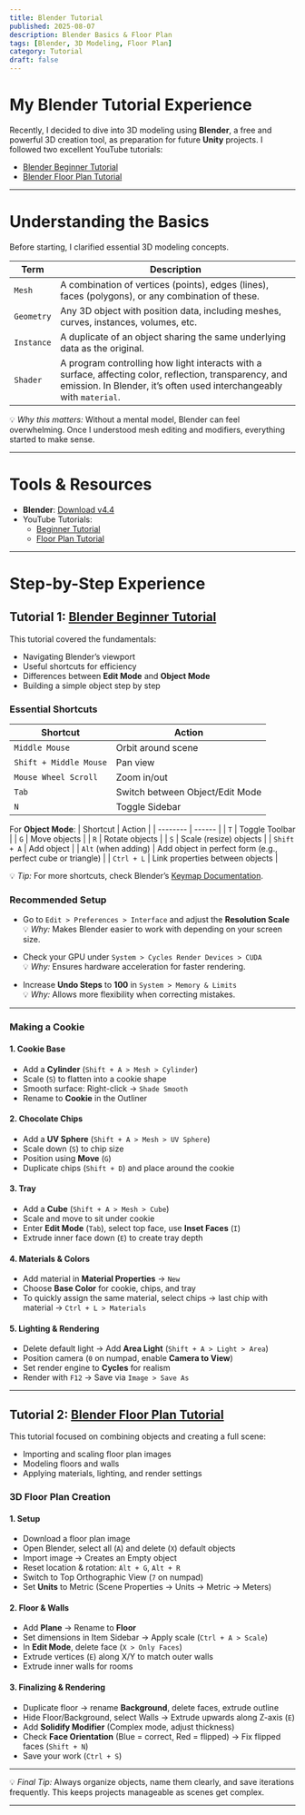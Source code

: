 ```yaml
---
title: Blender Tutorial
published: 2025-08-07
description: Blender Basics & Floor Plan
tags: [Blender, 3D Modeling, Floor Plan]
category: Tutorial
draft: false 
---
```


# My Blender Tutorial Experience
Recently, I decided to dive into 3D modeling using **Blender**, a free and powerful 3D creation tool, as preparation for future **Unity** projects. I followed two excellent YouTube tutorials:  

- [Blender Beginner Tutorial](https://www.youtube.com/watch?v=Ci3Has4L5W4)  
- [Blender Floor Plan Tutorial](https://www.youtube.com/watch?v=94kAIpRnhcY)  

---

# Understanding the Basics
Before starting, I clarified essential 3D modeling concepts.  

| Term       | Description |
| ---------- | ----------- |
| `Mesh`     | A combination of vertices (points), edges (lines), faces (polygons), or any combination of these. |
| `Geometry` | Any 3D object with position data, including meshes, curves, instances, volumes, etc. |
| `Instance` | A duplicate of an object sharing the same underlying data as the original. |
| `Shader`   | A program controlling how light interacts with a surface, affecting color, reflection, transparency, and emission. In Blender, it’s often used interchangeably with `material`. |

💡 *Why this matters:* Without a mental model, Blender can feel overwhelming. Once I understood mesh editing and modifiers, everything started to make sense.

---

# Tools & Resources
- **Blender**: [Download v4.4](https://www.blender.org/download/releases/4-4/)  
- YouTube Tutorials:  
    - [Beginner Tutorial](https://www.youtube.com/watch?v=Ci3Has4L5W4)  
    - [Floor Plan Tutorial](https://www.youtube.com/watch?v=94kAIpRnhcY)  

---

# Step-by-Step Experience

## Tutorial 1: [Blender Beginner Tutorial](https://www.youtube.com/watch?v=Ci3Has4L5W4)
This tutorial covered the fundamentals:  
- Navigating Blender’s viewport  
- Useful shortcuts for efficiency  
- Differences between **Edit Mode** and **Object Mode**  
- Building a simple object step by step  

### Essential Shortcuts
| Shortcut | Action |
| -------- | ------ |
| `Middle Mouse` | Orbit around scene |
| `Shift + Middle Mouse` | Pan view |
| `Mouse Wheel Scroll` | Zoom in/out |
| `Tab` | Switch between Object/Edit Mode |
| `N` | Toggle Sidebar |

For **Object Mode**:
| Shortcut | Action |
| -------- | ------ |
| `T` | Toggle Toolbar |
| `G` | Move objects |
| `R` | Rotate objects |
| `S` | Scale (resize) objects |
| `Shift + A` | Add object |
| `Alt` (when adding) | Add object in perfect form (e.g., perfect cube or triangle) |
| `Ctrl + L` | Link properties between objects |

💡 *Tip:* For more shortcuts, check Blender’s [Keymap Documentation](https://docs.blender.org/manual/en/latest/interface/keymap/introduction.html).

### Recommended Setup
- Go to `Edit > Preferences > Interface` and adjust the **Resolution Scale**  
💡 *Why:* Makes Blender easier to work with depending on your screen size.  

- Check your GPU under `System > Cycles Render Devices > CUDA`  
💡 *Why:* Ensures hardware acceleration for faster rendering.  

- Increase **Undo Steps** to **100** in `System > Memory & Limits`  
💡 *Why:* Allows more flexibility when correcting mistakes.  

---

### Making a Cookie

#### 1. Cookie Base
- Add a **Cylinder** (`Shift + A > Mesh > Cylinder`)  
- Scale (`S`) to flatten into a cookie shape  
- Smooth surface: Right-click → `Shade Smooth`  
- Rename to **Cookie** in the Outliner  

#### 2. Chocolate Chips
- Add a **UV Sphere** (`Shift + A > Mesh > UV Sphere`)  
- Scale down (`S`) to chip size  
- Position using **Move** (`G`)  
- Duplicate chips (`Shift + D`) and place around the cookie  

#### 3. Tray
- Add a **Cube** (`Shift + A > Mesh > Cube`)  
- Scale and move to sit under cookie  
- Enter **Edit Mode** (`Tab`), select top face, use **Inset Faces** (`I`)  
- Extrude inner face down (`E`) to create tray depth  

#### 4. Materials & Colors
- Add material in **Material Properties** → `New`  
- Choose **Base Color** for cookie, chips, and tray  
- To quickly assign the same material, select chips → last chip with material → `Ctrl + L > Materials`  

#### 5. Lighting & Rendering
- Delete default light → Add **Area Light** (`Shift + A > Light > Area`)  
- Position camera (`0` on numpad, enable **Camera to View**)  
- Set render engine to **Cycles** for realism  
- Render with `F12` → Save via `Image > Save As`  

---

## Tutorial 2: [Blender Floor Plan Tutorial](https://www.youtube.com/watch?v=94kAIpRnhcY)
This tutorial focused on combining objects and creating a full scene:  
- Importing and scaling floor plan images  
- Modeling floors and walls  
- Applying materials, lighting, and render settings  

### 3D Floor Plan Creation

#### 1. Setup
- Download a floor plan image  
- Open Blender, select all (`A`) and delete (`X`) default objects  
- Import image → Creates an Empty object  
- Reset location & rotation: `Alt + G`, `Alt + R`  
- Switch to Top Orthographic View (`7` on numpad)  
- Set **Units** to Metric (Scene Properties → Units → Metric → Meters)  

#### 2. Floor & Walls
- Add **Plane** → Rename to **Floor**  
- Set dimensions in Item Sidebar → Apply scale (`Ctrl + A > Scale`)  
- In **Edit Mode**, delete face (`X > Only Faces`)  
- Extrude vertices (`E`) along X/Y to match outer walls  
- Extrude inner walls for rooms  

#### 3. Finalizing & Rendering
- Duplicate floor → rename **Background**, delete faces, extrude outline  
- Hide Floor/Background, select Walls → Extrude upwards along Z-axis (`E`)  
- Add **Solidify Modifier** (Complex mode, adjust thickness)  
- Check **Face Orientation** (Blue = correct, Red = flipped) → Fix flipped faces (`Shift + N`)  
- Save your work (`Ctrl + S`)  

---

💡 *Final Tip:* Always organize objects, name them clearly, and save iterations frequently. This keeps projects manageable as scenes get complex.

---